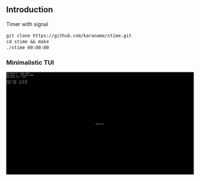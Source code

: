 ## Introduction
Timer with signal
```
git clone https://github.com/karaname/stime.git
cd stime && make
./stime 00:00:00
```
### Minimalistic TUI
![example](/screenshots/tui_example.png)

